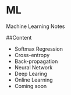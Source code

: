 # ML
Machine Learning Notes

##Content
+ Softmax Regression
+ Cross-entropy
+ Back-propagation
+ Neural Network
+ Deep Learing
+ Online Learning
+ Coming soon
